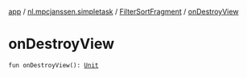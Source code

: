 [app](../../index.md) / [nl.mpcjanssen.simpletask](../index.md) / [FilterSortFragment](index.md) / [onDestroyView](.)

# onDestroyView

`fun onDestroyView(): `[`Unit`](https://kotlinlang.org/api/latest/jvm/stdlib/kotlin/-unit/index.html)